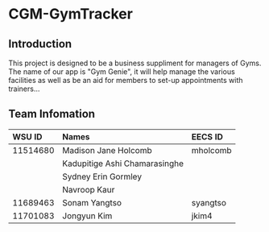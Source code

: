 # CGM-GymTracker

## Introduction
This project is designed to be a business suppliment for managers of Gyms. The name of our app is "Gym Genie", it will help manage the various facilities as well as be an aid for members to set-up appointments with trainers...

## Team Infomation
| WSU ID | Names | EECS ID |
|:-----|:--------|:---------|
|11514680 |Madison Jane Holcomb |mholcomb |
| |Kadupitige Ashi Chamarasinghe | |
| |Sydney Erin Gormley | |
| |Navroop Kaur ||
|11689463 |Sonam Yangtso |syangtso|
|11701083 |Jongyun Kim |jkim4 |